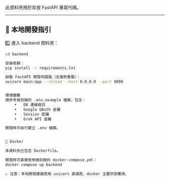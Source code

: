 此資料夾用於存放 FastAPI 專案代碼。

---

## 🚀 本地開發指引

1️⃣ 進入 backend 資料夾：

```bash
cd backend

安裝依賴：
pip install -r requirements.txt

啟動 FastAPI 開發伺服器（支援熱重載）：
uvicorn main:app --reload --host 0.0.0.0 --port 8000


環境變數
請參考根目錄的 .env.example 檔案，包含：
	•	DB 連線資訊
	•	Google OAuth 金鑰
	•	Session 密鑰
	•	Grok API 金鑰

開發時可自行建立 .env 檔案。


🐳 Docker

本資料夾已包含 Dockerfile。

開發時可直接使用根目錄的 docker-compose.yml：
docker compose up backend

⚠️ 注意：本地開發建議使用 uvicorn 直接跑，docker 主要供部署用。